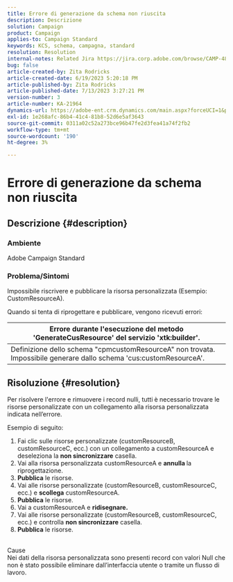 ```yaml
---
title: Errore di generazione da schema non riuscita
description: Descrizione
solution: Campaign
product: Campaign
applies-to: Campaign Standard
keywords: KCS, schema, campagna, standard
resolution: Resolution
internal-notes: Related Jira https://jira.corp.adobe.com/browse/CAMP-48246
bug: false
article-created-by: Zita Rodricks
article-created-date: 6/19/2023 5:20:18 PM
article-published-by: Zita Rodricks
article-published-date: 7/13/2023 3:27:21 PM
version-number: 3
article-number: KA-21964
dynamics-url: https://adobe-ent.crm.dynamics.com/main.aspx?forceUCI=1&pagetype=entityrecord&etn=knowledgearticle&id=c187ab8c-c50e-ee11-8f6d-6045bd006b3d
exl-id: 1e268afc-86b4-41c4-81b8-52d6e5af3643
source-git-commit: 0311a02c52a273bce96b47fe2d3fea41a74f2fb2
workflow-type: tm+mt
source-wordcount: '190'
ht-degree: 3%

---
```


# Errore di generazione da schema non riuscita

## Descrizione {#description}


### Ambiente

Adobe Campaign Standard

### Problema/Sintomi

Impossibile riscrivere e pubblicare la risorsa personalizzata (Esempio: CustomResourceA).

Quando si tenta di riprogettare e pubblicare, vengono ricevuti errori:


| Errore durante l&#39;esecuzione del metodo &#39;GenerateCusResource&#39; del servizio &#39;xtk:builder&#39;. |
| --- |
| Definizione dello schema &quot;cpmcustomResourceA&quot; non trovata. Impossibile generare dallo schema &#39;cus:customResourceA&#39;. |





## Risoluzione {#resolution}


Per risolvere l&#39;errore e rimuovere i record nulli, tutti<b> </b>è necessario trovare le risorse personalizzate con un collegamento alla risorsa personalizzata indicata nell’errore.

Esempio di seguito:

1. Fai clic sulle risorse personalizzate (customResourceB, customResourceC, ecc.) con un collegamento a customResourceA e deseleziona la <b>non sincronizzare</b> casella.
2. Vai alla risorsa personalizzata customResourceA e <b>annulla </b>la riprogettazione.
3. <b>Pubblica</b> le risorse.
4. Vai alle risorse personalizzate (customResourceB, customResourceC, ecc.) e <b>scollega</b> customResourceA.
5. <b>Pubblica</b> le risorse.
6. Vai a customResourceA e <b>ridisegnare.</b>
7. Vai alle risorse personalizzate (customResourceB, customResourceC, ecc.) e controlla <b>non sincronizzare</b> casella.
8. <b>Pubblica</b> le risorse.

<br>Cause <br>
Nei dati della risorsa personalizzata sono presenti record con valori Null che non è stato possibile eliminare dall’interfaccia utente o tramite un flusso di lavoro.
